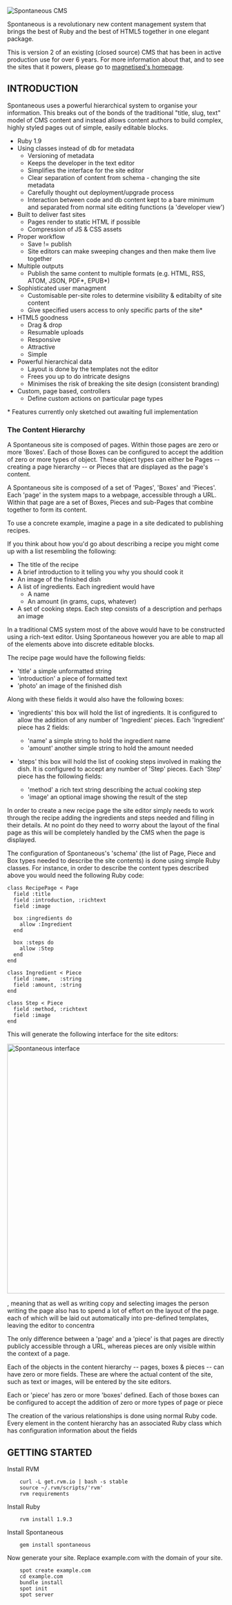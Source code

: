 ![Spontaneous CMS](https://github.com/SpontaneousCMS/spontaneous/raw/master/application/static/logo-400px-transparent.png)

Spontaneous is a revolutionary new content management system that brings the best of Ruby and the best of HTML5 together in one elegant package.

This is version 2 of an existing (closed source) CMS that has been in active production use for over 6 years. For more information about that, and to see the sites that it powers, please go to [magnetised's homepage](http://magnetised.info/spontaneous).

## INTRODUCTION

Spontaneous uses a powerful hierarchical system to organise your information. This breaks out of the bonds of the traditional "title, slug, text" model of CMS content and instead allows content authors to build complex, highly styled pages out of simple, easily editable blocks.

- Ruby 1.9
- Using classes instead of db for metadata
  - Versioning of metadata
  - Keeps the developer in the text editor
  - Simplifies the interface for the site editor
  - Clear separation of content from schema - changing the site metadata
  - Carefully thought out deployment/upgrade process
  - Interaction between code and db content kept to a bare minimum and separated from normal site editing functions (a 'developer view')
- Built to deliver fast sites
  - Pages render to static HTML if possible
  - Compression of JS & CSS assets
- Proper workflow
  - Save != publish
  - Site editors can make sweeping changes and then make them live together
- Multiple outputs
  - Publish the same content to multiple formats (e.g. HTML, RSS, ATOM, JSON, PDF\*, EPUB\*)
- Sophisticated user managment
  - Customisable per-site roles to determine visibility & editabilty of site content
  - Give specified users access to only specific parts of the site\*
- HTML5 goodness
  - Drag & drop
  - Resumable uploads
  - Responsive
  - Attractive
  - Simple
- Powerful hierarchical data
  - Layout is done by the templates not the editor
  - Frees you up to do intricate designs
  - Minimises the risk of breaking the site design (consistent branding)
- Custom, page based, controllers
  - Define custom actions on particular page types

\* Features currently only sketched out awaiting full implementation

### The Content Hierarchy

A Spontaneous site is composed of pages. Within those pages are zero or more 'Boxes'. Each of those Boxes can be configured to accept the addition of zero or more types of object. These object types can either be Pages -- creating a page hierarchy -- or Pieces that are displayed as the page's content.

A Spontaneous site is composed of a set of 'Pages', 'Boxes' and 'Pieces'. Each
'page' in the system maps to a webpage, accessible through a URL. Within that page are a set of Boxes, Pieces and sub-Pages that combine together to form its content.

To use a concrete example, imagine a page in a site dedicated to publishing recipes.

If you think about how you'd go about describing a recipe you might come up
with a list resembling the following:

- The title of the recipe
- A brief introduction to it telling you why you should cook it
- An image of the finished dish
- A list of ingredients. Each ingredient would have
	- A name
	- An amount (in grams, cups, whatever)
- A set of cooking steps. Each step consists of a description and perhaps an
	image

In a traditional CMS system most of the above would have to be constructed using
a rich-text editor. Using Spontaneous however you are able to map all of the
elements above into discrete editable blocks.

The recipe page would have the following fields:

- 'title' a simple unformatted string
- 'introduction' a piece of formatted text
- 'photo' an image of the finished dish

Along with these fields it would also have the following boxes:

- 'ingredients' this box will hold the list of ingredients. It is configured to
	allow the addition of any number of 'Ingredient' pieces. Each 'Ingredient'
	piece has 2 fields:
	- 'name' a simple string to hold the ingredient name
	- 'amount' another simple string to hold the amount needed

- 'steps' this box will hold the list of cooking steps involved in making the
	dish. It is configured to accept any number of 'Step' pieces. Each 'Step'
	piece has the following fields:
	- 'method' a rich text string describing the actual cooking step
	- 'image' an optional image showing the result of the step

In order to create a new recipe page the site editor simply needs to work
through the recipe adding the ingredients and steps needed and filling in their
details. At no point do they need to worry about the layout of the final page as
this will be completely handled by the CMS when the page is displayed.

The configuration of Spontaneous's 'schema' (the list of Page, Piece and Box
types needed to describe the site contents) is done using simple Ruby classes.
For instance, in order to describe the content types described above you would
need the following Ruby code:

    class RecipePage < Page
      field :title
      field :introduction, :richtext
      field :image

      box :ingredients do
        allow :Ingredient
      end

      box :steps do
        allow :Step
      end
    end

    class Ingredient < Piece
      field :name,   :string
      field :amount, :string
    end

    class Step < Piece
      field :method, :richtext
      field :image
    end

This will generate the following interface for the site editors:

<img src="https://github.com/SpontaneousCMS/spontaneous/raw/master/docs/recipe-interface-screenshot.png" alt="Spontaneous interface" width="800" height="577" />

, meaning that as well as writing copy and selecting images
the person writing the page also has to spend a lot of effort on the layout of
the page.
each of which will be laid out
automatically into pre-defined templates, leaving the editor to concentra

The only difference between a 'page' and a 'piece' is that pages are directly
publicly accessible through a URL, whereas pieces are only visible within the
context of a page.


Each of the objects in the content hierarchy -- pages, boxes & pieces -- can
have zero or more fields. These are where the actual content of the site, such
as text or images, will be entered by the site editors.

Each
or 'piece' has zero or more 'boxes' defined. Each of those boxes can be
configured to accept the addition of zero or more types of page or piece


The creation of the various relationships is done using normal Ruby code. Every
element in the content hierarchy has an associated Ruby class which has
configuration information about the fields

## GETTING STARTED

Install RVM

		curl -L get.rvm.io | bash -s stable
		source ~/.rvm/scripts/'rvm'
		rvm requirements

Install Ruby

		rvm install 1.9.3

Install Spontaneous

		gem install spontaneous

Now generate your site. Replace example.com with the domain of your site.

		spot create example.com
		cd example.com
		bundle install
		spot init
		spot server

